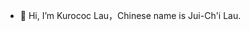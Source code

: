 - 👋 Hi, I’m Kurococ Lau，Chinese name is Jui-Ch'i Lau.

<!---
6isixi/6isixi is a ✨ special ✨ repository because its `README.md` (this file) appears on your GitHub profile.
You can click the Preview link to take a look at your changes.
--->
